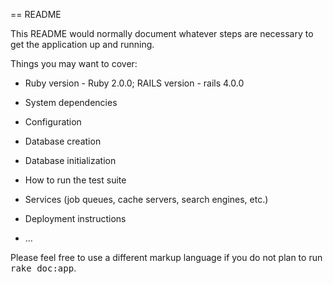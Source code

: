 == README

This README would normally document whatever steps are necessary to get the
application up and running.

Things you may want to cover:

* Ruby version - Ruby 2.0.0; RAILS version - rails 4.0.0

* System dependencies

* Configuration

* Database creation

* Database initialization

* How to run the test suite

* Services (job queues, cache servers, search engines, etc.)

* Deployment instructions

* ...


Please feel free to use a different markup language if you do not plan to run
<tt>rake doc:app</tt>.
